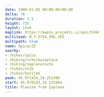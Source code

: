 ```yaml
---
date: 1900-01-01 00:00:00+00:00
delta: 70
duration: 1.5
height: 735
layout: stub
maplink: https://mapzs.projekti.si/poi/5344
multilead: M_7-3754_IMG.JPG
multipath: true
name: Spica/ZZ
nearby:
- /hikes/spica
- /biking/vrhnikazaplana
- /biking/zaplanarovte
- /hikes/vs3k
- /hikes/kozljek
peak: 45.971434,14.251496
start: 45.970243,14.235464
title: Planina from Zaplana
---
```

